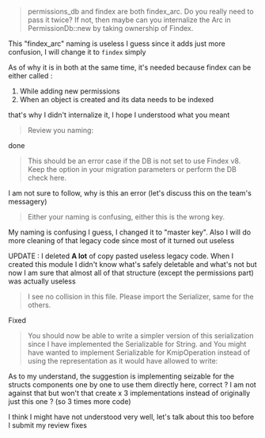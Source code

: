 > permissions_db and findex are both findex_arc. Do you really need to pass it twice? If not, then maybe can you internalize the Arc in PermissionDb::new by taking ownership of Findex.

This "findex_arc" naming is useless I guess since it adds just more confusion, I will change it to `findex` simply

As of why it is in both at the same time, it's needed because findex can be either called :
1. While adding new permissions
2. When an object is created and its data needs to be indexed

that's why I didn't internalize it, I hope I understood what you meant

> Review you naming:

done

> This should be an error case if the DB is not set to use Findex v8. Keep the option in your migration parameters or perform the DB check here.

I am not sure to follow, why is this an error  (let's discuss this on the team's messagery)

> Either your naming is confusing, either this is the wrong key.

My naming is confusing I guess, I changed it to "master key". Also I will do more cleaning of that legacy code since most of it turned out useless

UPDATE : I deleted **A lot** of copy pasted useless legacy code. When I created this module I didn't know what's safely deletable and what's not but now I am sure that almost all of that structure (except the permissions part) was actually useless


> I see no collision in this file. Please import the Serializer, same for the others.

Fixed

> You should now be able to write a simpler version of this serialization since I have implemented the Serializable for String.
and
> You might have wanted to implement Serializable for KmipOperation instead of using the representation as it would have allowed to write:

As to my understand, the suggestion is implementing seizable for the structs components one by one to use them directly here, correct ? I am not against that but won't that create x 3 implementations instead of originally just this one ? (so 3 times more code)

I think I might have not understood very well, let's talk about this too before I submit my review fixes
